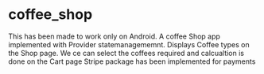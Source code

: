 # coffee_shop

This has been made to work only on Android. 
A coffee Shop app implemented with Provider statemanagememnt.
Displays Coffee types on the Shop page. 
We ce can select the coffees required and calcualtion is done on the Cart page
Stripe package has been implemented for payments

